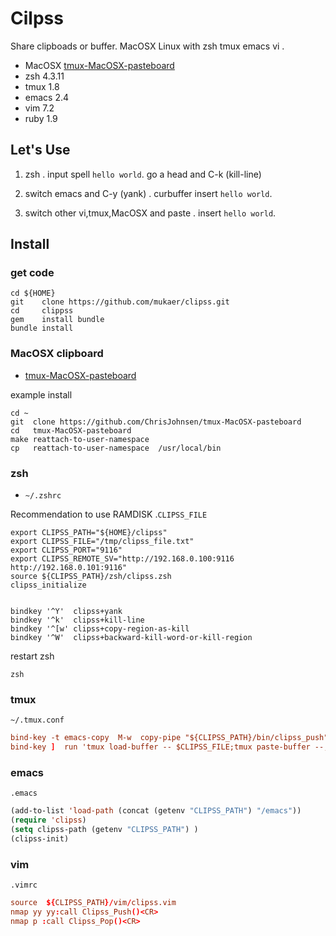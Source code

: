Cilpss
======

Share clipboads or buffer. MacOSX Linux with zsh tmux emacs vi .

* MacOSX [tmux-MacOSX-pasteboard](https://github.com/ChrisJohnsen/tmux-MacOSX-pasteboard)
* zsh   4.3.11
* tmux  1.8
* emacs 2.4
* vim   7.2
* ruby  1.9


Let's Use
-----

1. zsh . input spell `hello world`. go a head and C-k (kill-line)

2. switch emacs and C-y (yank) . curbuffer insert `hello world`.

3. switch other vi,tmux,MacOSX and paste . insert `hello world`.


Install
------

### get code

```bsh
cd ${HOME}
git    clone https://github.com/mukaer/clipss.git
cd     clippss
gem    install bundle
bundle install

```

### MacOSX clipboard

* [tmux-MacOSX-pasteboard](https://github.com/ChrisJohnsen/tmux-MacOSX-pasteboard)

example install

```bsh
cd ~
git  clone https://github.com/ChrisJohnsen/tmux-MacOSX-pasteboard
cd   tmux-MacOSX-pasteboard
make reattach-to-user-namespace 
cp   reattach-to-user-namespace  /usr/local/bin
```

### zsh

* `~/.zshrc`

Recommendation to use RAMDISK .`CLIPSS_FILE`

```bsh
export CLIPSS_PATH="${HOME}/clipss"
export CLIPSS_FILE="/tmp/clipss_file.txt"
export CLIPSS_PORT="9116"
export CLIPSS_REMOTE_SV="http://192.168.0.100:9116 http://192.168.0.101:9116"
source ${CLIPSS_PATH}/zsh/clipss.zsh
clipss_initialize


bindkey '^Y'  clipss+yank
bindkey '^k'  clipss+kill-line
bindkey '^[w' clipss+copy-region-as-kill
bindkey '^W'  clipss+backward-kill-word-or-kill-region

```
restart zsh

```bsh
zsh
```

### tmux

`~/.tmux.conf`

```conf
bind-key -t emacs-copy  M-w  copy-pipe "${CLIPSS_PATH}/bin/clipss_push"  #tmux 1.8 conf gramma
bind-key ]  run 'tmux load-buffer -- $CLIPSS_FILE;tmux paste-buffer --;'

```

### emacs

`.emacs`


```lisp
(add-to-list 'load-path (concat (getenv "CLIPSS_PATH") "/emacs"))
(require 'clipss)
(setq clipss-path (getenv "CLIPSS_PATH") )
(clipss-init)
```

### vim

`.vimrc`


```conf
source  ${CLIPSS_PATH}/vim/clipss.vim
nmap yy yy:call Clipss_Push()<CR>
nmap p :call Clipss_Pop()<CR>
```



